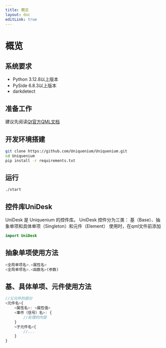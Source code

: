 ```yaml
---
title: 概览 
layout: doc
editLink: true
---
```

# 概览
## 系统要求
- Python 3.12.8以上版本
- PySide 6.8.3以上版本
- darkdetect
## 准备工作
建议先阅读[Qt官方QML文档](https://doc.qt.io/qt-6.8/qmlapplications.html)
## 开发环境搭建
```sh
git clone https://github.com/Uniquenium/Uniquenium.git
cd Uniquenium
pip install -r requirements.txt
```
## 运行

```sh
./start
```
## 控件库UniDesk

UniDesk 是 Uniquenium 的控件库。
UniDesk 控件分为三类： 基（Base）、抽象单项和具体单项（Singleton）和元件（Element）
使用时，在qml文件前添加

```qml
import UniDesk
```

## 抽象单项使用方法

```qml
<全局单项名>.<属性名>
<全局单项名>.<函数名>(参数)
```

## 基、具体单项、元件使用方法

```qml
//父元件的部分
<元件名>{
	<属性名>: <属性值>
	<事件（信号）名>: {
		//处理的内容
	}
	<子元件名>{
		//...
	}
}
```
